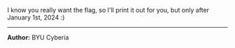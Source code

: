 I know you really want the flag, so I'll print it out for you, but only after January 1st, 2024 :)

---
**Author:** BYU Cyberia
